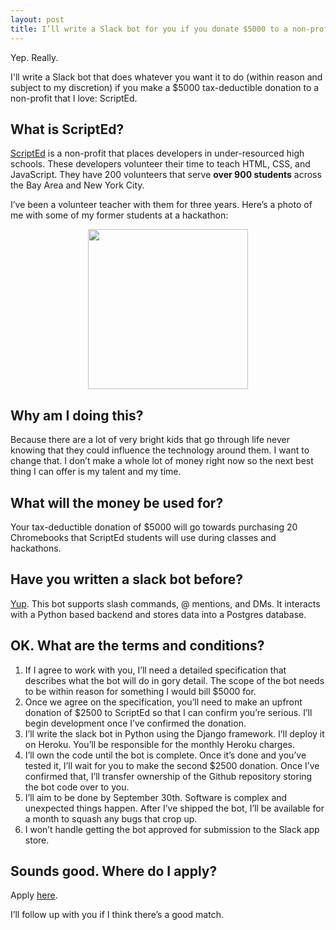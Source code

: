 ```yaml
---
layout: post
title: I’ll write a Slack bot for you if you donate $5000 to a non-profit that I love
---
```


Yep. Really. 

I'll write a Slack bot that does whatever you want it to do (within reason and subject to my discretion) if you make a $5000 tax-deductible donation to a non-profit that I love: ScriptEd.

## What is ScriptEd?

[ScriptEd](https://scripted.org/) is a non-profit that places developers in under-resourced high schools. These developers volunteer their time to teach HTML, CSS, and JavaScript. They have 200 volunteers that serve **over 900 students** across the Bay Area and New York City.

I’ve been a volunteer teacher with them for three years. Here’s a photo of me with some of my former students at a hackathon:

<p align="center">
     <img src="http://i.imgur.com/vpvRCg7.png" width="256"/>
</p>

## Why am I doing this?

Because there are a lot of very bright kids that go through life never knowing that they could influence the technology around them. I want to change that. I don’t make a whole lot of money right now so the next best thing I can offer is my talent and my time.

## What will the money be used for?

Your tax-deductible donation of $5000 will go towards purchasing 20 Chromebooks that ScriptEd students will use during classes and hackathons.

## Have you written a slack bot before?

[Yup](https://braidhq.com). This bot supports slash commands, @ mentions, and DMs. It interacts with a Python based backend and stores data into a Postgres database.

## OK. What are the terms and conditions?

1. If I agree to work with you, I’ll need a detailed specification that describes what the bot will do in gory detail. The scope of the bot needs to be within reason for something I would bill $5000 for.
2. Once we agree on the specification, you’ll need to make an upfront donation of $2500 to ScriptEd so that I can confirm you’re serious. I’ll begin development once I’ve confirmed the donation.
3. I’ll write the slack bot in Python using the Django framework. I’ll deploy it on Heroku. You’ll be responsible for the monthly Heroku charges.
4. I’ll own the code until the bot is complete. Once it’s done and you’ve tested it, I’ll wait for you to make the second $2500 donation. Once I’ve confirmed that, I’ll transfer ownership of the Github repository storing the bot code over to you.
5. I’ll aim to be done by September 30th.
Software is complex and unexpected things happen. After I’ve shipped the bot, I’ll be available for a month to squash any bugs that crop up.
6. I won’t handle getting the bot approved for submission to the Slack app store.

## Sounds good. Where do I apply?

Apply [here](https://docs.google.com/forms/d/1W05d-2aobi-ixDLQtbHSOK9XymPgY1p4qfa7a27fOOs). 

I’ll follow up with you if I think there’s a good match.

